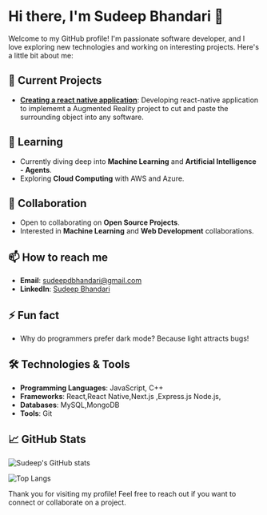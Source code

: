 # Hi there, I'm Sudeep Bhandari 👋

Welcome to my GitHub profile! I'm passionate software developer, and I love exploring new technologies and working on interesting projects. Here's a little bit about me:

## 🔭 Current Projects
- **[Creating a react native application](#)**: Developing  react-native application to implememt a Augmented Reality project to cut and paste the surrounding object  into any software.

## 🌱 Learning
- Currently diving deep into **Machine Learning** and **Artificial Intelligence - Agents**.
- Exploring **Cloud Computing** with AWS and Azure.

## 👯 Collaboration
- Open to collaborating on **Open Source Projects**.
- Interested in **Machine Learning** and **Web Development** collaborations.

## 📫 How to reach me
- **Email**: sudeepdbhandari@gmail.com
- **LinkedIn**: [Sudeep Bhandari](https://www.linkedin.com/in/sudeepbhandari02/)

## ⚡ Fun fact
- Why do programmers prefer dark mode? Because light attracts bugs!

## 🛠️ Technologies & Tools
- **Programming Languages**:  JavaScript, C++
- **Frameworks**: React,React Native,Next.js ,Express.js Node.js, 
- **Databases**: MySQL,MongoDB
- **Tools**: Git

## 📈 GitHub Stats
![Sudeep's GitHub stats](https://github-readme-stats.vercel.app/api?username=SudeepBhandari02&show_icons=true&theme=radical)

![Top Langs](https://github-readme-stats.vercel.app/api/top-langs/?username=SudeepBhandari02&layout=compact&theme=radical)

Thank you for visiting my profile! Feel free to reach out if you want to connect or collaborate on a project.
